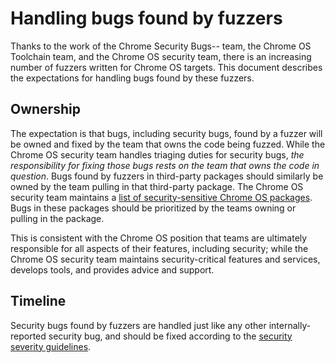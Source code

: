 # Handling bugs found by fuzzers

Thanks to the work of the Chrome Security Bugs-- team, the Chrome OS Toolchain
team, and the Chrome OS security team, there is an increasing number of fuzzers
written for Chrome OS targets. This document describes the expectations for
handling bugs found by these fuzzers.

## Ownership

The expectation is that bugs, including security bugs, found by a fuzzer will be
owned and fixed by the team that owns the code being fuzzed. While the Chrome OS
security team handles triaging duties for security bugs, *the responsibility
for fixing those bugs rests on the team that owns the code in question*. Bugs
found by fuzzers in third-party packages should similarly be owned by the team
pulling in that third-party package. The Chrome OS security team maintains a
[list of security-sensitive Chrome OS packages]. Bugs in these packages should
be prioritized by the teams owning or pulling in the package.

This is consistent with the Chrome OS position that teams are ultimately
responsible for all aspects of their features, including security; while the
Chrome OS security team maintains security-critical features and services,
develops tools, and provides advice and support.

## Timeline

Security bugs found by fuzzers are handled just like any other
internally-reported security bug, and should be fixed according to the
[security severity guidelines].

[security severity guidelines]: /security_severity_guidelines.md

[list of security-sensitive Chrome OS packages]: sensitive_chromeos_packages.md
